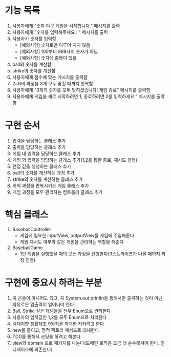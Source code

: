 # 기능 목록

1. 사용자에게 "숫자 야구 게임을 시작합니다." 메시지를 출력
2. 사용자에게 "숫자를 입력해주세요 : " 메시지를 출력
3. 사용자가 숫자를 입력함
    - [예외사항] 숫자로만 이루어 지지 않음
    - [예외사항] 100부터 999사이 숫자가 아님
    - [예외사항] 숫자에 중복이 있음
4. ball의 숫자를 계산함
5. strike의 숫자를 계산함
6. 사용자에게 점수에 맞는 메시지를 출력함
7. 2~6의 과정을 3개 모두 맞힐 때까지 반복함
8. 사용자에게 "3개의 숫자를 모두 맞히셨습니다! 게임 종료" 메시지를 출력함
9. 사용자에게 게임을 새로 시작하려면 1, 종료하려면 2를 입력하세요." 메시지를 출력함

# 구현 순서

1. 입력을 담당하는 클래스 추가
2. 출력을 담당하는 클래스 추가
3. 게임 내 입력을 담당하는 클래스 추가
4. 게임 외 입력을 담당하는 클래스 추가(1,2를 통한 종료, 재시도 판정)
5. 랜덤 값을 생성하는 클래스 추가
6. ball의 숫자를 계산하는 과정 추가
7. strike의 숫자를 계산하는 클래스 추가
8. 위의 과정을 반복시키는 게임 클래스 추가
9. 게임 과정을 모두 관리하는 컨트롤러 클래스 추가

# 핵심 클래스

1. BaseballController
    - 게임에 필요한 inputView, outputView를 게임에 주입해준다
    - 게임 재시도 여부와 같은 게임을 관리하는 역할을 해준다
2. BaseballGame
    - 1번 게임을 실행했을 때의 모든 과정을 진행한다(3스트라이크가 나올 때까지 과정 진행)

# 구현에 중요시 하려는 부분

1. 꼭 콘솔이 아니어도 되고, 꼭 System.out.println을 통해서만 출력하는 것이 아닌 자유로운 입출력이 일어나야 한다
2. Ball, Strike 같은 개념들을 전부 Enum으로 관리한다
3. 사용자의 입력값인 1,2를 모두 Enum으로 처리한다
4. 객체지향 생활체조 9원칙을 최대한 지키려고 한다
5. new를 줄이고, 정적 팩토리 메서드로 대체한다
6. TDD를 통해서 코딩을 하려고 해본다
7. view와 domain 으로 패키지를 나눈다(도메인 로직은 조금 더 순수해져야 한다. 인터페이스에 의존한다)